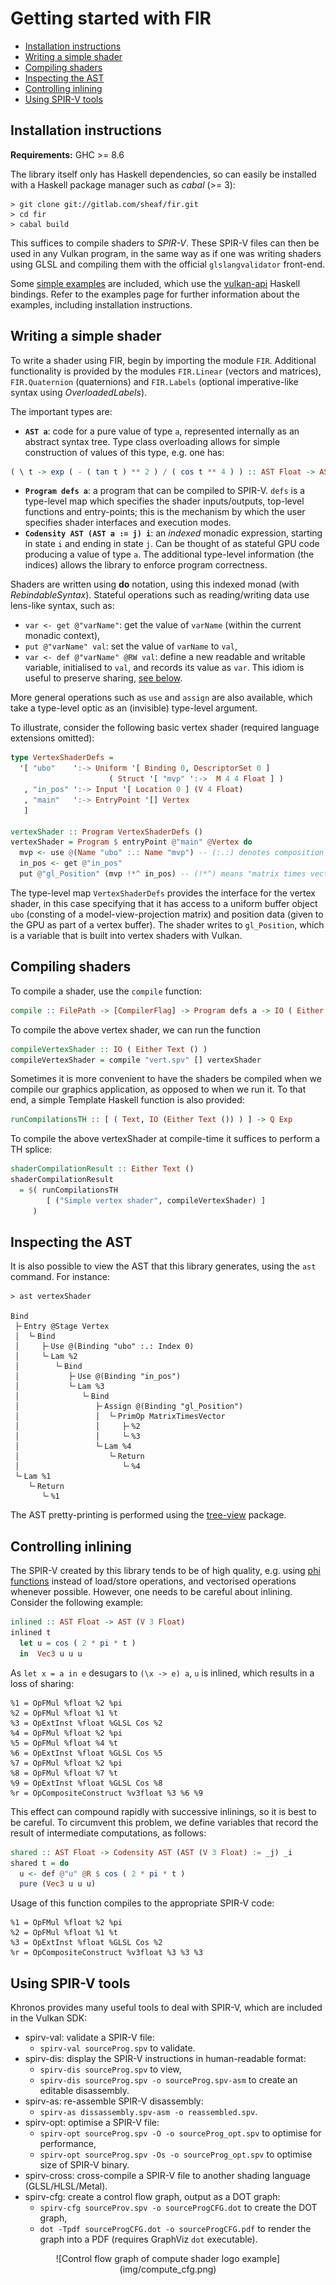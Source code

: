# Getting started with FIR

* [Installation instructions](#installation)
* [Writing a simple shader](#simple-shader)
* [Compiling shaders](#compiling)
* [Inspecting the AST](#ast)
* [Controlling inlining](#inlining)
* [Using SPIR-V tools](#spirv)

<a name="installation"></a>
## Installation instructions

__Requirements:__ GHC >= 8.6

The library itself only has Haskell dependencies, so can easily be installed with a Haskell package manager such as *cabal* (>= 3):

```
> git clone git://gitlab.com/sheaf/fir.git
> cd fir
> cabal build
```

This suffices to compile shaders to *SPIR-V*. These SPIR-V files can then be used in any Vulkan program, in the same way as if one was writing shaders using GLSL and compiling them with the official `glslangvalidator` front-end.

Some [simple examples](fir-examples/readme.md) are included, which use the [vulkan-api](http://hackage.haskell.org/package/vulkan-api) Haskell bindings.
Refer to the examples page for further information about the examples, including installation instructions.


<a name="simple-shader"></a>
## Writing a simple shader
To write a shader using FIR, begin by importing the module `FIR`.
Additional functionality is provided by the modules `FIR.Linear` (vectors and matrices),
`FIR.Quaternion` (quaternions) and `FIR.Labels` (optional imperative-like syntax using *OverloadedLabels*).

The important types are:
* __`AST a`__: code for a pure value of type `a`, represented internally as an abstract syntax tree.
Type class overloading allows for simple construction of values of this type, e.g. one has:
```haskell
( \ t -> exp ( - ( tan t ) ** 2 ) / ( cos t ** 4 ) ) :: AST Float -> AST Float
```
* __`Program defs a`__: a program that can be compiled to SPIR-V. `defs` is a type-level map which specifies the shader inputs/outputs, top-level functions and entry-points; this is the mechanism by which the user specifies shader interfaces and execution modes.
* __`Codensity AST (AST a := j) i`__: an *indexed* monadic expression, starting in state `i` and ending in state `j`. Can be thought of as stateful GPU code producing a value of type `a`. The additional type-level information (the indices) allows the library to enforce program correctness.

Shaders are written using __do__ notation, using this indexed monad (with *RebindableSyntax*).
Stateful operations such as reading/writing data use lens-like syntax, such as:

* `var <- get @"varName"`: get the value of `varName` (within the current monadic context),
* `put @"varName" val`: set the value of `varName` to `val`,
* `var <- def @"varName" @RW val`: define a new readable and writable variable, initialised to `val`, and records its value as `var`. This idiom is useful to preserve sharing, [see below](#inlining).

More general operations such as `use` and `assign` are also available, which take a type-level optic as an (invisible) type-level argument.

To illustrate, consider the following basic vertex shader (required language extensions omitted):

```haskell
type VertexShaderDefs =
  '[ "ubo"    ':-> Uniform '[ Binding 0, DescriptorSet 0 ]
                      ( Struct '[ "mvp" ':->  M 4 4 Float ] )
   , "in_pos" ':-> Input '[ Location 0 ] (V 4 Float)
   , "main"   ':-> EntryPoint '[] Vertex
   ]

vertexShader :: Program VertexShaderDefs ()
vertexShader = Program $ entryPoint @"main" @Vertex do
  mvp <- use @(Name "ubo" :.: Name "mvp") -- (:.:) denotes composition of type-level lenses
  in_pos <- get @"in_pos"
  put @"gl_Position" (mvp !*^ in_pos) -- (!*^) means "matrix times vector"
```

The type-level map `VertexShaderDefs` provides the interface for the vertex shader, in this case specifying that it has access to a uniform buffer object `ubo` (consting of a model-view-projection matrix) and position data (given to the GPU as part of a vertex buffer). The shader writes to `gl_Position`, which is a variable that is built into vertex shaders with Vulkan.

<a name="compiling"></a>
## Compiling shaders

To compile a shader, use the `compile` function:
```haskell
compile :: FilePath -> [CompilerFlag] -> Program defs a -> IO ( Either Text () )
```
To compile the above vertex shader, we can run the function
```haskell
compileVertexShader :: IO ( Either Text () )
compileVertexShader = compile "vert.spv" [] vertexShader
```
Sometimes it is more convenient to have the shaders be compiled when we compile our graphics application, as opposed to when we run it. To that end, a simple Template Haskell function is also provided:
```haskell
runCompilationsTH :: [ ( Text, IO (Either Text ()) ) ] -> Q Exp
```
To compile the above vertexShader at compile-time it suffices to perform a TH splice:
```haskell
shaderCompilationResult :: Either Text ()
shaderCompilationResult
  = $( runCompilationsTH
        [ ("Simple vertex shader", compileVertexShader) ]
     )
```

<a name="ast"></a>
## Inspecting the AST

It is also possible to view the AST that this library generates, using the `ast` command. For instance:

```
> ast vertexShader

Bind
 ├╴Entry @Stage Vertex
 │  └╴Bind
 │     ├╴Use @(Binding "ubo" :.: Index 0)
 │     └╴Lam %2
 │        └╴Bind
 │           ├╴Use @(Binding "in_pos")
 │           └╴Lam %3
 │              └╴Bind
 │                 ├╴Assign @(Binding "gl_Position")
 │                 │  └╴PrimOp MatrixTimesVector
 │                 │     ├╴%2
 │                 │     └╴%3
 │                 └╴Lam %4
 │                    └╴Return
 │                       └╴%4
 └╴Lam %1
    └╴Return
       └╴%1
```

The AST pretty-printing is performed using the [tree-view](http://hackage.haskell.org/package/tree-view) package.

<a name="inlining"></a>
## Controlling inlining

The SPIR-V created by this library tends to be of high quality, e.g. using [phi functions](https://en.wikipedia.org/wiki/Static_single_assignment_form#Variations_that_reduce_the_number_of_%CE%A6_functions) instead of load/store operations, and vectorised operations whenever possible. However, one needs to be careful about inlining. Consider the following example:

```haskell
inlined :: AST Float -> AST (V 3 Float)
inlined t
  let u = cos ( 2 * pi * t )
  in  Vec3 u u u
```
As `let x = a in e` desugars to `(\x -> e) a`, `u` is inlined, which results in a loss of sharing:
```
%1 = OpFMul %float %2 %pi
%2 = OpFMul %float %1 %t
%3 = OpExtInst %float %GLSL Cos %2
%4 = OpFMul %float %2 %pi
%5 = OpFMul %float %4 %t
%6 = OpExtInst %float %GLSL Cos %5
%7 = OpFMul %float %2 %pi
%8 = OpFMul %float %7 %t
%9 = OpExtInst %float %GLSL Cos %8
%r = OpCompositeConstruct %v3float %3 %6 %9
```

This effect can compound rapidly with successive inlinings, so it is best to be careful.
To circumvent this problem, we define variables that record the result of intermediate computations, as follows:

```haskell
shared :: AST Float -> Codensity AST (AST (V 3 Float) := _j) _i
shared t = do
  u <- def @"u" @R $ cos ( 2 * pi * t )
  pure (Vec3 u u u)
```
Usage of this function compiles to the appropriate SPIR-V code:
```
%1 = OpFMul %float %2 %pi
%2 = OpFMul %float %1 %t
%3 = OpExtInst %float %GLSL Cos %2
%r = OpCompositeConstruct %v3float %3 %3 %3
 ```


<a name="spirv"></a>
## Using SPIR-V tools

Khronos provides many useful tools to deal with SPIR-V, which are included in the Vulkan SDK:

* spirv-val: validate a SPIR-V file:
  - `spirv-val sourceProg.spv` to validate.
* spirv-dis: display the SPIR-V instructions in human-readable format:
  - `spirv-dis sourceProg.spv` to view,
  - `spirv-dis sourceProg.spv -o sourceProg.spv-asm` to create an editable disassembly.
* spirv-as: re-assemble SPIR-V disassembly:
  - `spirv-as dissassembly.spv-asm -o reassembled.spv`.
* spirv-opt: optimise a SPIR-V file:
  - `spirv-opt sourceProg.spv -O -o sourceProg_opt.spv` to optimise for performance,
  - `spirv-opt sourceProg.spv -Os -o sourceProg_opt.spv` to optimise size of SPIR-V binary.
* spirv-cross: cross-compile a SPIR-V file to another shading language (GLSL/HLSL/Metal).
* spirv-cfg: create a control flow graph, output as a DOT graph:
  - `spirv-cfg sourceProv.spv -o sourceProgCFG.dot` to create the DOT graph,
  - `dot -Tpdf sourceProgCFG.dot -o sourceProgCFG.pdf` to render the graph into a PDF (requires GraphViz `dot` executable).

<div align="center">
![Control flow graph of compute shader logo example](img/compute_cfg.png)
</div>